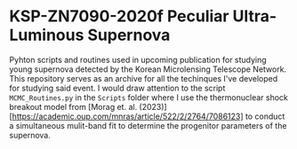 # KSP-ZN7090-2020f Peculiar Ultra-Luminous Supernova
Pyhton scripts and routines used in upcoming publication for studying young supernova detected by the Korean Microlensing Telescope Network. This repository serves as an archive for all the techinques I've developed for studying said event. I would draw attention to the script `MCMC_Routines.py` in the `Scripts` folder where I use the thermonuclear shock breakout model from [Morag et. al. (2023)][https://academic.oup.com/mnras/article/522/2/2764/7086123] to conduct a simultaneous mulit-band fit to determine the progenitor parameters of the supernova.
